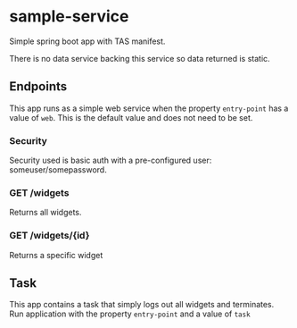 # sample-service

Simple spring boot app with TAS manifest.

There is no data service backing this service so data returned is static.

## Endpoints
This app runs as a simple web service when the property `entry-point` has a value of `web`.  This is the default value and does not need to be set.  

### Security
Security used is basic auth with a pre-configured user: someuser/somepassword.

### GET /widgets
Returns all widgets.  

### GET /widgets/{id}
Returns a specific widget

## Task
This app contains a task that simply logs out all widgets and terminates.  Run application with the property `entry-point` and a value of `task`
